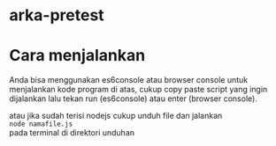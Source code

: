# arka-pretest

# Cara menjalankan

Anda bisa menggunakan es6console atau browser console untuk menjalankan kode program di atas, cukup copy paste script yang ingin dijalankan lalu tekan run (es6console) atau enter (browser console).  
  
atau jika sudah terisi nodejs cukup unduh file dan jalankan  
``` node namafile.js ```  
pada terminal di direktori unduhan
